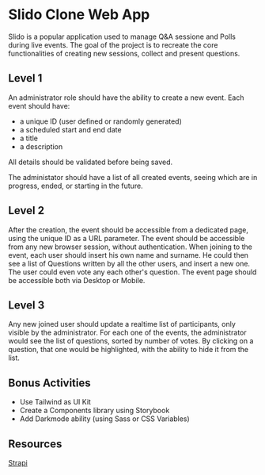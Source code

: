# Slido Clone Web App

Slido is a popular application used to manage Q&A sessione and Polls during live events.
The goal of the project is to recreate the core functionalities of creating new sessions, collect and present questions.

## Level 1

An administrator role should have the ability to create a new event.
Each event should have:
  - a unique ID (user defined or randomly generated)
  - a scheduled start and end date
  - a title
  - a description

All details should be validated before being saved.

The administator should have a list of all created events, seeing which are in progress, ended, or starting in the future.

## Level 2

After the creation, the event should be accessible from a dedicated page, using the unique ID as a URL parameter.
The event should be accessible from any new browser session, without authentication.
When joining to the event, each user should insert his own name and surname.
He could then see a list of Questions written by all the other users, and insert a new one.
The user could even vote any each other's question.
The event page should be accessible both via Desktop or Mobile.

## Level 3

Any new joined user should update a realtime list of participants, only visible by the administrator.
For each one of the events, the administrator would see the list of questions, sorted by number of votes. 
By clicking on a question, that one would be highlighted, with the ability to hide it from the list.

## Bonus Activities
- Use Tailwind as UI Kit
- Create a Components library using Storybook
- Add Darkmode ability (using Sass or CSS Variables)

## Resources

[Strapi](https://strapi.io/documentation/developer-docs/latest/getting-started/introduction.html)
